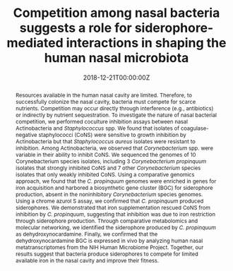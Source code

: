 ---
abstract: Resources available in the human nasal cavity are limited. Therefore, to successfully colonize the nasal cavity, bacteria must compete for scarce nutrients. Competition may occur directly through interference (e.g., antibiotics) or indirectly by nutrient sequestration. To investigate the nature of nasal bacterial competition, we performed coculture inhibition assays between nasal Actinobacteria and _Staphylococcus_ spp. We found that isolates of coagulase-negative staphylococci (CoNS) were sensitive to growth inhibition by Actinobacteria but that _Staphylococcus aureus_ isolates were resistant to inhibition. Among Actinobacteria, we observed that _Corynebacterium_ spp. were variable in their ability to inhibit CoNS. We sequenced the genomes of 10 Corynebacterium species isolates, including 3 _Corynebacterium propinquum_ isolates that strongly inhibited CoNS and 7 other _Corynebacterium_ species isolates that only weakly inhibited CoNS. Using a comparative genomics approach, we found that the _C. propinquum_ genomes were enriched in genes for iron acquisition and harbored a biosynthetic gene cluster (BGC) for siderophore production, absent in the noninhibitory _Corynebacterium_ species genomes. Using a chrome azurol S assay, we confirmed that _C. propinquum_ produced siderophores. We demonstrated that iron supplementation rescued CoNS from inhibition by _C. propinquum_, suggesting that inhibition was due to iron restriction through siderophore production. Through comparative metabolomics and molecular networking, we identified the siderophore produced by _C. propinquum_ as dehydroxynocardamine. Finally, we confirmed that the dehydroxynocardamine BGC is expressed in vivo by analyzing human nasal metatranscriptomes from the NIH Human Microbiome Project. Together, our results suggest that bacteria produce siderophores to compete for limited available iron in the nasal cavity and improve their fitness.
authors:
- Reed M Stubbendieck
- Daniel S May
- admin
- Mia I Temkin
- Evelyn Wendt-Pienkowski
- Julian Cagnazzo
- Caitlin M Carlson
- James E Gern
- Cameron R Currie
date: "2018-12-21T00:00:00Z"
doi: "10.1128/AEM.02406-18"
featured: false
image:
  caption: ""
  focal_point: ""
  preview_only: false
projects: []
publication: '*Applied and Environmental Microbiology, 85*(10)'
publication_short: ""
publication_types:
- "2"
publishDate: "2018-12-21T00:00:00Z"
slides: ""
summary: Microbial competition in the human nasal microbiome mediated by secondary metabolites.
tags:
- 
title: Competition among nasal bacteria suggests a role for siderophore-mediated interactions in shaping the human nasal microbiota
url_code: ""
url_dataset: ""
url_pdf: "files/Stubbendieck_AEM_2018.pdf"
url_poster: ""
url_project: ""
url_slides: ""
url_source: ""
url_video: ""
---